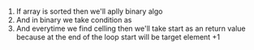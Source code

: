# 


1. If array is sorted then we'll aplly binary algo
2. And in binary we take condition as <start lessThanOrEqualTo end >
3. And everytime we find celling then we'll take start as an return value because at the end of the loop start will be target element +1
